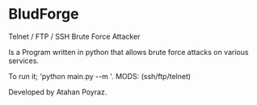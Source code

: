 # BludForge
Telnet / FTP / SSH Brute Force Attacker

Is a Program written in python that allows brute force attacks on various services.

To run it;
'python main.py --m <MOD>'.
MODS: (ssh/ftp/telnet)

Developed by Atahan Poyraz.

